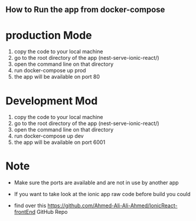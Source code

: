 

## How to Run the app from docker-compose

# production Mode

1) copy the code to your local machine 
2) go to the root directory of the app    (nest-serve-ionic-react/)
3) open the command line on that directory 
4) run docker-compose up prod
5)  the app will be available on port 80



# Development Mod


1) copy the code to your local machine 
2) go to the root directory of the app    (nest-serve-ionic-react/)
3) open the command line on that directory 
4) run docker-compose up dev
5)  the app will be available on port 6001



# Note 

* Make sure the ports are available and are not in use  by another app 

* If you want to take look at the ionic app raw code before build you could 
* find over this https://github.com/Ahmed-Ali-Ali-Ahmed/IonicReact-frontEnd GitHub Repo 



